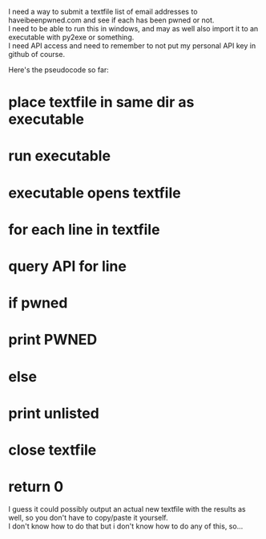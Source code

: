 I need a way to submit a textfile list of email addresses to haveibeenpwned.com and see if each has been pwned or not.  
I need to be able to run this in windows, and may as well also import it to an executable with py2exe or something.  
I need API access and need to remember to not put my personal API key in github of course.  

Here's the pseudocode so far: 
# place textfile in same dir as executable
# run executable
# executable opens textfile
# for each line in textfile
#    query API for line
#    if pwned
#        print PWNED
#    else
#        print unlisted
# close textfile
# return 0
I guess it could possibly output an actual new textfile with the results as well, so you don't have to copy/paste it yourself.  
I don't know how to do that but i don't know how to do any of this, so...
